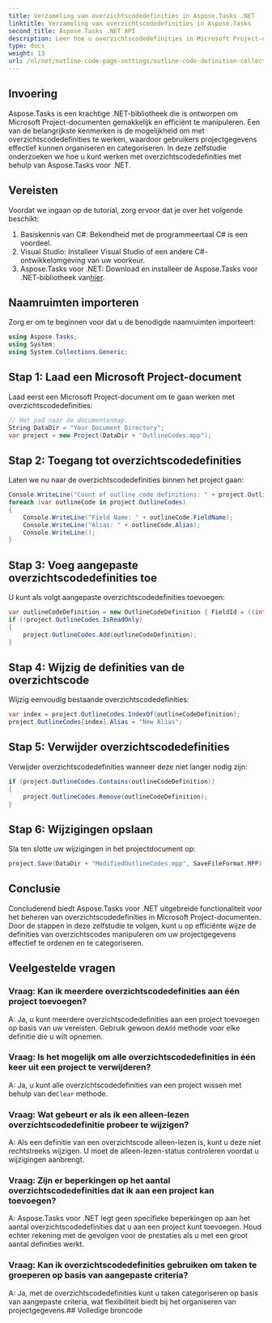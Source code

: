 ```yaml
---
title: Verzameling van overzichtscodedefinities in Aspose.Tasks .NET
linktitle: Verzameling van overzichtscodedefinities in Aspose.Tasks
second_title: Aspose.Tasks .NET API
description: Leer hoe u overzichtscodedefinities in Microsoft Project-documenten kunt manipuleren met Aspose.Tasks voor .NET. Moeiteloos categoriseren van uw projectgegevens.
type: docs
weight: 13
url: /nl/net/outline-code-page-settings/outline-code-definition-collection/
---
```

## Invoering
Aspose.Tasks is een krachtige .NET-bibliotheek die is ontworpen om Microsoft Project-documenten gemakkelijk en efficiënt te manipuleren. Een van de belangrijkste kenmerken is de mogelijkheid om met overzichtscodedefinities te werken, waardoor gebruikers projectgegevens effectief kunnen organiseren en categoriseren. In deze zelfstudie onderzoeken we hoe u kunt werken met overzichtscodedefinities met behulp van Aspose.Tasks voor .NET.
## Vereisten
Voordat we ingaan op de tutorial, zorg ervoor dat je over het volgende beschikt:
1. Basiskennis van C#: Bekendheid met de programmeertaal C# is een voordeel.
2. Visual Studio: Installeer Visual Studio of een andere C#-ontwikkelomgeving van uw voorkeur.
3.  Aspose.Tasks voor .NET: Download en installeer de Aspose.Tasks voor .NET-bibliotheek van[hier](https://releases.aspose.com/tasks/net/).

## Naamruimten importeren
Zorg er om te beginnen voor dat u de benodigde naamruimten importeert:
```csharp
using Aspose.Tasks;
using System;
using System.Collections.Generic;

```
## Stap 1: Laad een Microsoft Project-document
Laad eerst een Microsoft Project-document om te gaan werken met overzichtscodedefinities:
```csharp
// Het pad naar de documentenmap.
String DataDir = "Your Document Directory";
var project = new Project(DataDir + "OutlineCodes.mpp");
```
## Stap 2: Toegang tot overzichtscodedefinities
Laten we nu naar de overzichtscodedefinities binnen het project gaan:
```csharp
Console.WriteLine("Count of outline code definitions: " + project.OutlineCodes.Count);
foreach (var outlineCode in project.OutlineCodes)
{
	Console.WriteLine("Field Name: " + outlineCode.FieldName);
	Console.WriteLine("Alias: " + outlineCode.Alias);
	Console.WriteLine();
}
```
## Stap 3: Voeg aangepaste overzichtscodedefinities toe
U kunt als volgt aangepaste overzichtscodedefinities toevoegen:
```csharp
var outlineCodeDefinition = new OutlineCodeDefinition { FieldId = ((int)ExtendedAttributeTask.OutlineCode3).ToString("D"), Alias = "My Outline Code" };
if (!project.OutlineCodes.IsReadOnly)
{
    project.OutlineCodes.Add(outlineCodeDefinition);
}
```
## Stap 4: Wijzig de definities van de overzichtscode
Wijzig eenvoudig bestaande overzichtscodedefinities:
```csharp
var index = project.OutlineCodes.IndexOf(outlineCodeDefinition);
project.OutlineCodes[index].Alias = "New Alias";
```
## Stap 5: Verwijder overzichtscodedefinities
Verwijder overzichtscodedefinities wanneer deze niet langer nodig zijn:
```csharp
if (project.OutlineCodes.Contains(outlineCodeDefinition))
{
    project.OutlineCodes.Remove(outlineCodeDefinition);
}
```
## Stap 6: Wijzigingen opslaan
Sla ten slotte uw wijzigingen in het projectdocument op:
```csharp
project.Save(DataDir + "ModifiedOutlineCodes.mpp", SaveFileFormat.MPP);
```

## Conclusie
Concluderend biedt Aspose.Tasks voor .NET uitgebreide functionaliteit voor het beheren van overzichtscodedefinities in Microsoft Project-documenten. Door de stappen in deze zelfstudie te volgen, kunt u op efficiënte wijze de definities van overzichtscodes manipuleren om uw projectgegevens effectief te ordenen en te categoriseren.
## Veelgestelde vragen
### Vraag: Kan ik meerdere overzichtscodedefinities aan één project toevoegen?
 A: Ja, u kunt meerdere overzichtscodedefinities aan een project toevoegen op basis van uw vereisten. Gebruik gewoon de`Add` methode voor elke definitie die u wilt opnemen.
### Vraag: Is het mogelijk om alle overzichtscodedefinities in één keer uit een project te verwijderen?
 A: Ja, u kunt alle overzichtscodedefinities van een project wissen met behulp van de`Clear` methode.
### Vraag: Wat gebeurt er als ik een alleen-lezen overzichtscodedefinitie probeer te wijzigen?
A: Als een definitie van een overzichtscode alleen-lezen is, kunt u deze niet rechtstreeks wijzigen. U moet de alleen-lezen-status controleren voordat u wijzigingen aanbrengt.
### Vraag: Zijn er beperkingen op het aantal overzichtscodedefinities dat ik aan een project kan toevoegen?
A: Aspose.Tasks voor .NET legt geen specifieke beperkingen op aan het aantal overzichtscodedefinities dat u aan een project kunt toevoegen. Houd echter rekening met de gevolgen voor de prestaties als u met een groot aantal definities werkt.
### Vraag: Kan ik overzichtscodedefinities gebruiken om taken te groeperen op basis van aangepaste criteria?
A: Ja, met de overzichtscodedefinities kunt u taken categoriseren op basis van aangepaste criteria, wat flexibiliteit biedt bij het organiseren van projectgegevens.## Volledige broncode